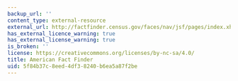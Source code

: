 ```yaml
---
backup_url: ''
content_type: external-resource
external_url: http://factfinder.census.gov/faces/nav/jsf/pages/index.xhtml
has_external_licence_warning: true
has_external_license_warning: true
is_broken: ''
license: https://creativecommons.org/licenses/by-nc-sa/4.0/
title: American Fact Finder
uid: 5f84b37c-8eed-4df3-8240-b6ea5a87f2be
---
```


